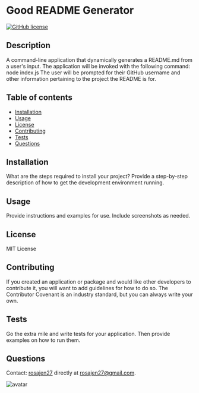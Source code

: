
# Good README Generator
[![GitHub license](https://img.shields.io/badge/license-MIT%20License-blue.svg)](https://github.com/rosajen27)

## Description
        
A command-line application that dynamically generates a README.md from a user's input. The application will be invoked with the following command: node index.js The user will be prompted for their GitHub username and other information pertaining to the project the README is for.
## Table of contents
* [Installation](#installation)
* [Usage](#usage)
* [License](#license)
* [Contributing](#Contributing)
* [Tests](#Tests)
* [Questions](#Questions)

## Installation 
        
What are the steps required to install your project? Provide a step-by-step description of how to get the development environment running.
## Usage
        
Provide instructions and examples for use. Include screenshots as needed.
## License
        
MIT License
## Contributing
        
If you created an application or package and would like other developers to contribute it, you will want to add guidelines for how to do so. The Contributor Covenant is an industry standard, but you can always write your own.
## Tests
        
Go the extra mile and write tests for your application. Then provide examples on how to run them.

## Questions




Contact: [rosajen27](https://github.com/rosajen27) 
directly at rosajen27@gmail.com.

![avatar](https://avatars2.githubusercontent.com/u/60906506?v=4)
        
    